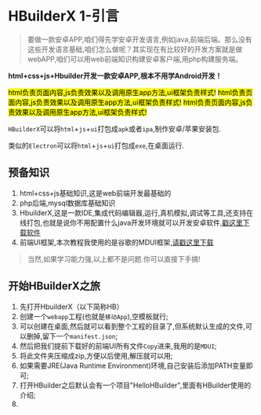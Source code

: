 # HBuilderX 1-引言
> 要做一款安卓APP,咱们得先学安卓开发语言,例如java,前端后端。那么没有这些开发语言基础,咱们怎么做呢？其实现在有比较好的开发方案就是做webAPP,咱们可以用web前端知识构建安卓客户端,用php构建服务端。

**html+css+js+Hbuilder开发一款安卓APP,根本不用学Android开发！**

<mark>html负责页面内容,js负责效果以及调用原生app方法,ui框架负责样式!</mark>
<mark>html负责页面内容,js负责效果以及调用原生app方法,ui框架负责样式!</mark>
<mark>html负责页面内容,js负责效果以及调用原生app方法,ui框架负责样式!</mark>

`HBuilderX`可以将`html`+`js`+`ui`打包成`apk`或者`ipa`,制作安卓/苹果安装包.

类似的`Electron`可以将`html`+`js`+`ui`打包成`exe`,在桌面运行.

## 预备知识
1. html+css+js基础知识,这是web前端开发最基础的
2. php后端,mysql数据库基础知识
3. HbuilderX,这是一款IDE,集成代码编辑器,运行,真机模拟,调试等工具,还支持在线打包,也就是说你不用配置什么java开发环境就可以开发安卓软件,[戳这里下载软件](https://www.dcloud.io/)
4. 前端UI框架,本次教程我使用的是谷歌的MDUI框架,[请戳这里下载](https://www.mdui.org/)

> 当然,如果学习能力强,以上都不是问题.你可以直接下手搞!

## 开始HBuilderX之旅

1. 先打开HbuilderX（以下简称HB）
2. 创建一个`webapp`工程(也就是`移动App`),空模板就行;
3. 可以创建在桌面,然后就可以看到整个工程的目录了,但系统默认生成的文件,可以删掉,留下一个`manifest.json`;
4. 然后把我们提前下载好的前端UI所有文件`Copy`进来,我用的是`MDUI`;
5. 将此文件夹压缩成zip,方便以后使用,解压就可以用;
6. 如果需要JRE(Java Runtime Environment)环境,自己安装后添加PATH变量即可;
7. 打开HBuilder之后默认会有一个项目"HelloHBuilder",里面有HBuilder使用的介绍;
8. 